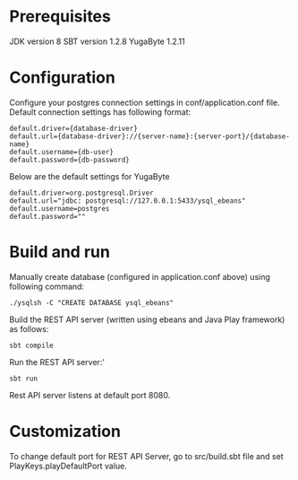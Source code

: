 # Prerequisites
  
JDK version 8
SBT version 1.2.8
YugaByte 1.2.11

# Configuration

Configure your postgres connection settings in conf/application.conf file. Default connection settings has following format:

```
default.driver={database-driver}
default.url={database-driver}://{server-name}:{server-port}/{database-name}
default.username={db-user}
default.password={db-password}
```
Below are the default settings for YugaByte
```
default.driver=org.postgresql.Driver
default.url="jdbc: postgresql://127.0.0.1:5433/ysql_ebeans"
default.username=postgres
default.password=""
```
# Build and run
Manually create database (configured in application.conf above) using following command:
```
./ysqlsh -C "CREATE DATABASE ysql_ebeans"
```
Build the REST API server (written using ebeans and Java Play framework) as follows:
```
sbt compile
```
Run the REST API server:'
```
sbt run
```
Rest API server listens at default port 8080.

# Customization

To change default port for REST API Server, go to src/build.sbt file and set PlayKeys.playDefaultPort value.
